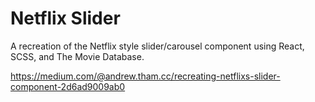# Netflix Slider  
A recreation of the Netflix style slider/carousel component using React, SCSS, and The Movie Database.

https://medium.com/@andrew.tham.cc/recreating-netflixs-slider-component-2d6ad9009ab0
